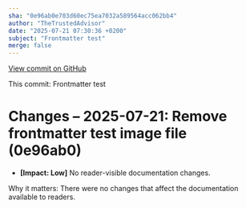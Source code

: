 ```yaml
---
sha: "0e96ab0e703d60ec75ea7032a589564acc062bb4"
author: "TheTrustedAdvisor"
date: "2025-07-21 07:30:36 +0200"
subject: "Frontmatter test"
merge: false
---
```


[View commit on GitHub](https://github.com/TheTrustedAdvisor/FabricAdoptionFramework/commit/0e96ab0e703d60ec75ea7032a589564acc062bb4)

This commit: Frontmatter test

# Changes – 2025-07-21: Remove frontmatter test image file (0e96ab0)

- **[Impact: Low]** No reader-visible documentation changes.

Why it matters: There were no changes that affect the documentation available to readers.
